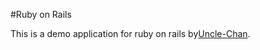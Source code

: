 #Ruby on Rails 

This is a demo application for ruby on rails
by[Uncle-Chan](http://www.uncle-chan.com).
